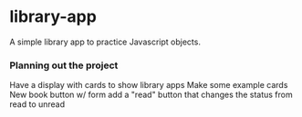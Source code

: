 # library-app
A simple library app to practice Javascript objects.

### Planning out the project ###
Have a display with cards to show library apps
Make some example cards
New book button w/ form
add a "read" button that changes the status from read to unread

